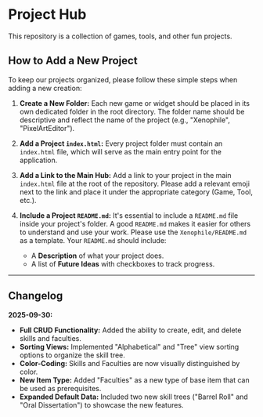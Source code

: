 # Project Hub

This repository is a collection of games, tools, and other fun projects.

## How to Add a New Project

To keep our projects organized, please follow these simple steps when adding a new creation:

1.  **Create a New Folder:** Each new game or widget should be placed in its own dedicated folder in the root directory. The folder name should be descriptive and reflect the name of the project (e.g., "Xenophile", "PixelArtEditor").

2.  **Add a Project `index.html`:** Every project folder must contain an `index.html` file, which will serve as the main entry point for the application.

3.  **Add a Link to the Main Hub:** Add a link to your project in the main `index.html` file at the root of the repository. Please add a relevant emoji next to the link and place it under the appropriate category (Game, Tool, etc.).

4.  **Include a Project `README.md`:** It's essential to include a `README.md` file inside your project's folder. A good `README.md` makes it easier for others to understand and use your work. Please use the `Xenophile/README.md` as a template. Your `README.md` should include:
    *   A **Description** of what your project does.
    *   A list of **Future Ideas** with checkboxes to track progress.

---

## Changelog

**2025-09-30:**
- **Full CRUD Functionality:** Added the ability to create, edit, and delete skills and faculties.
- **Sorting Views:** Implemented "Alphabetical" and "Tree" view sorting options to organize the skill tree.
- **Color-Coding:** Skills and Faculties are now visually distinguished by color.
- **New Item Type:** Added "Faculties" as a new type of base item that can be used as prerequisites.
- **Expanded Default Data:** Included two new skill trees ("Barrel Roll" and "Oral Dissertation") to showcase the new features.
